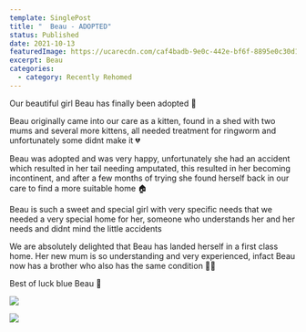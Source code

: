 ```yaml
---
template: SinglePost
title: "  Beau - ADOPTED"
status: Published
date: 2021-10-13
featuredImage: https://ucarecdn.com/caf4badb-9e0c-442e-bf6f-8895e0c30d16/-/crop/291x157/43,126/-/preview/
excerpt: Beau
categories:
  - category: Recently Rehomed
---
```

Our beautiful girl Beau has finally been adopted 🎈

Beau originally came into our care as a kitten, found in a shed with two mums and several more kittens, all needed treatment for ringworm and unfortunately some didnt make it 💔

Beau was adopted and was very happy, unfortunately she had an accident which resulted in her tail needing amputated, this resulted in her becoming incontinent, and after a few months of trying she found herself back in our care to find a more suitable home 🏠

Beau is such a sweet and special girl with very specific needs that we needed a very special home for her, someone who understands her and her needs and didnt mind the little accidents

We are absolutely delighted that Beau has landed herself in a first class home. Her new mum is so understanding and very experienced, infact Beau now has a brother who also has the same condition 🙏🏻

Best of luck blue Beau 💙

![](https://ucarecdn.com/0c4b8b0f-03a4-4d20-a6c8-1c78d1436628/)

![](https://ucarecdn.com/cf11f209-db8f-4404-98ff-40394290e369/)